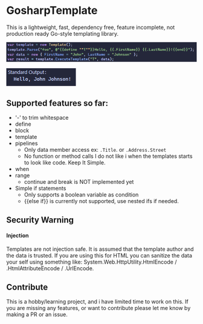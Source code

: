 # GosharpTemplate
This is a lightweight, fast, dependency free, feature incomplete, not production ready Go-style templating library.

![Example 1](https://raw.githubusercontent.com/simonl91/GosharpTemplate/refs/heads/main/img/usage_example.png)

![Result 1](https://raw.githubusercontent.com/simonl91/GosharpTemplate/refs/heads/main/img/usage_example_result.png)

## Supported features so far:
- '-' to trim whitespace
- define
- block
- template
- pipelines
    - Only data member access ex: 
      ```.Title```. or ```.Address.Street```
    - No function or method calls
      I do not like i when the templates starts to look like code. Keep It Simple.
- when
- range
    - continue and break is NOT implemented yet
- Simple if statements 
    - Only supports a boolean variable as condition
    - {{else if}} is currently not supported, use nested ifs if needed.

## Security Warning
#### Injection
Templates are not injection safe.
It is assumed that the template author and the data is trusted.
If you are using this for HTML you can sanitize the data your self using something like:
System.Web.HttpUtility.HtmlEncode / .HtmlAttributeEncode / .UrlEncode.

## Contribute
This is a hobby/learning project, and i have limited time to work on this.
If you are missing any features, or want to contribute please let me know by making a PR or an issue.
